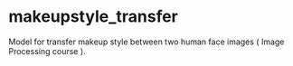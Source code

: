 # makeupstyle_transfer
Model for transfer makeup style between two human face images ( Image Processing course ).
